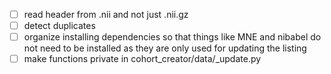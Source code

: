 -   [ ] read header from .nii and not just .nii.gz
-   [ ] detect duplicates
-   [ ] organize installing dependencies so that things like MNE and nibabel do not need to be installed as they are only used for updating the listing
- [ ] make functions private in cohort_creator/data/_update.py
